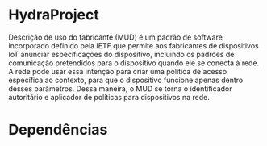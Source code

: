 # HydraProject

Descrição de uso do fabricante (MUD) é um padrão de software incorporado definido pela IETF que permite aos fabricantes de dispositivos IoT anunciar especificações do dispositivo, incluindo os padrões de comunicação pretendidos para o dispositivo quando ele se conecta à rede. A rede pode usar essa intenção para criar uma política de acesso específica ao contexto, para que o dispositivo funcione apenas dentro desses parâmetros. Dessa maneira, o MUD se torna o identificador autoritário e aplicador de políticas para dispositivos na rede.



# Dependências



